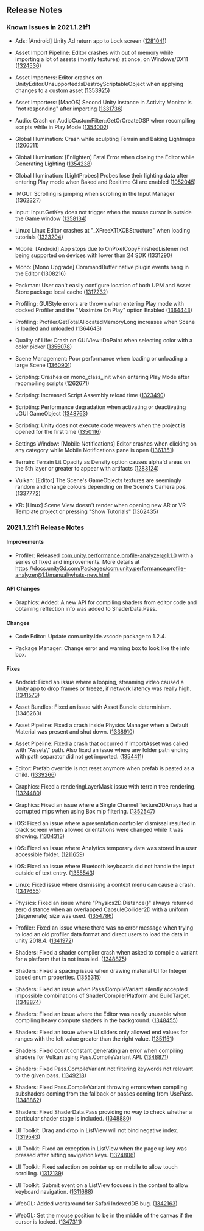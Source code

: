 ## Release Notes

### Known Issues in 2021.1.21f1

-   Ads: \[Android\] Unity Ad return app to Lock screen ([1281041](https://issuetracker.unity3d.com/issues/android-unity-ad-return-app-to-lock-screen))

-   Asset Import Pipeline: Editor crashes with out of memory while importing a lot of assets (mostly textures) at once, on Windows/DX11 ([1324536](https://issuetracker.unity3d.com/issues/editor-crashes-with-system-out-of-memory-error-when-importing-size-heavy-textures))

-   Asset Importers: Editor crashes on UnityEditor.Unsupported:IsDestroyScriptableObject when applying changes to a custom asset ([1353925](https://issuetracker.unity3d.com/issues/editor-crashes-on-unityeditor-dot-unsupported-isdestroyscriptableobject-when-applying-changes-to-a-custom-asset))

-   Asset Importers: \[MacOS\] Second Unity instance in Activity Monitor is \"not responding" after importing ([1331736](https://issuetracker.unity3d.com/issues/macos-second-unity-instance-in-activity-monitor-is-not-responding-after-importing))

-   Audio: Crash on AudioCustomFilter::GetOrCreateDSP when recompiling scripts while in Play Mode ([1354002](https://issuetracker.unity3d.com/issues/crash-on-audiocustomfilter-getorcreatedsp-when-recompiling-scripts-while-in-play-mode))

-   Global Illumination: Crash while sculpting Terrain and Baking Lightmaps ([1266511](https://issuetracker.unity3d.com/issues/crash-while-sculpting-terrain))

-   Global Illumination: \[Enlighten\] Fatal Error when closing the Editor while Generating Lighting ([1354238](https://issuetracker.unity3d.com/issues/fatal-error-when-closing-the-editor-while-generating-lighting))

-   Global Illumination: \[LightProbes\] Probes lose their lighting data after entering Play mode when Baked and Realtime GI are enabled ([1052045](https://issuetracker.unity3d.com/issues/light-probes-lose-their-lighting-data-after-entering-play-mode-when-baked-and-realtime-gi-are-enabled))

-   IMGUI: Scrolling is jumping when scrolling in the Input Manager ([1362327](https://issuetracker.unity3d.com/issues/scrolling-is-jumping-when-scrolling-in-the-input-manager))

-   Input: Input.GetKey does not trigger when the mouse cursor is outside the Game window ([1358134](https://issuetracker.unity3d.com/issues/input-dot-getkey-does-not-trigger-when-the-mouse-cursor-is-outside-the-game-window))

-   Linux: Linux Editor crashes at \"\_XFreeX11XCBStructure\" when loading tutorials ([1323204](https://issuetracker.unity3d.com/issues/linux-editor-crashes-at-xfreex11xcbstructure-when-loading-tutorials))

-   Mobile: \[Android\] App stops due to OnPixelCopyFinishedListener not being supported on devices with lower than 24 SDK ([1331290](https://issuetracker.unity3d.com/issues/app-stops-due-to-onpixelcopyfinishedlistener-not-being-supported-on-devices-with-lower-than-24-sdk))

-   Mono: \[Mono Upgrade\] CommandBuffer native plugin events hang in the Editor ([1308216](https://issuetracker.unity3d.com/issues/commandbuffer-native-plugin-events-hang-in-the-editor))

-   Packman: User can\'t easily configure location of both UPM and Asset Store package local cache ([1317232](https://issuetracker.unity3d.com/issues/user-cant-easily-configure-location-of-both-upm-and-asset-store-package-local-cache))

-   Profiling: GUIStyle errors are thrown when entering Play mode with docked Profiler and the \"Maximize On Play\" option Enabled ([1364443](https://issuetracker.unity3d.com/issues/guistyle-errors-are-thrown-when-entering-play-mode-with-docked-profiler-and-the-maximize-on-play-option-enabled))

-   Profiling: Profiler.GetTotalAllocatedMemoryLong increases when Scene is loaded and unloaded ([1364643](https://issuetracker.unity3d.com/issues/profiler-dot-gettotalallocatedmemorylong-increases-when-scene-is-loaded-and-unloaded))

-   Quality of Life: Crash on GUIView::DoPaint when selecting color with a color picker ([1355078](https://issuetracker.unity3d.com/issues/crash-on-guiview-dopaint-when-selecting-color-with-a-color-picker))

-   Scene Management: Poor performance when loading or unloading a large Scene ([1360901](https://issuetracker.unity3d.com/issues/poor-performance-when-loading-or-unloading-a-large-scene))

-   Scripting: Crashes on mono_class_init when entering Play Mode after recompiling scripts ([1262671](https://issuetracker.unity3d.com/issues/crashes-on-mono-class-init-when-entering-play-mode-after-recompiling-scripts))

-   Scripting: Increased Script Assembly reload time ([1323490](https://issuetracker.unity3d.com/issues/increased-reload-time))

-   Scripting: Performance degradation when activating or deactivating uGUI GameObject ([1348763](https://issuetracker.unity3d.com/issues/performance-degradation-when-activating-or-deactivating-ugui-gameobject))

-   Scripting: Unity does not execute code weavers when the project is opened for the first time ([1350116](https://issuetracker.unity3d.com/issues/unity-does-not-execute-code-weavers-when-its-opened-for-the-first-time))

-   Settings Window: \[Mobile Notifications\] Editor crashes when clicking on any category while Mobile Notifications pane is open ([1361351](https://issuetracker.unity3d.com/issues/mobile-notifications-editor-crashes-when-clicking-on-any-category-while-mobile-notifications-pane-is-open))

-   Terrain: Terrain Lit Opacity as Density option causes alpha\'d areas on the 5th layer or greater to appear with artifacts ([1283124](https://issuetracker.unity3d.com/issues/terrain-lit-opacity-as-density-option-causes-alphad-areas-on-the-5th-layer-or-greater-to-appear-with-artifacts))

-   Vulkan: \[Editor\] The Scene\'s GameObjects textures are seemingly random and change colours depending on the Scene\'s Camera pos. ([1337772](https://issuetracker.unity3d.com/issues/vulkan-editor-the-scenes-gameobjects-textures-are-seemingly-random-and-change-colours-depending-on-the-scenes-camera-pos))

-   XR: \[Linux\] Scene View doesn\'t render when opening new AR or VR Template project or pressing \"Show Tutorials\" ([1362435](https://issuetracker.unity3d.com/issues/xr-linux-scene-view-doesnt-render-when-opening-new-ar-or-vr-template-project-or-pressing-show-tutorials))

### 2021.1.21f1 Release Notes

#### Improvements

-   Profiler: Released com.unity.performance.profile-analyzer@1.1.0 with a series of fixed and improvements. More details at https://docs.unity3d.com/Packages/com.unity.performance.profile-analyzer@1.1/manual/whats-new.html

#### API Changes

-   Graphics: Added: A new API for compiling shaders from editor code and obtaining reflection info was added to ShaderData.Pass.

#### Changes

-   Code Editor: Update com.unity.ide.vscode package to 1.2.4.

-   Package Manager: Change error and warning box to look like the info box.

#### Fixes

-   Android: Fixed an issue where a looping, streaming video caused a Unity app to drop frames or freeze, if network latency was really high. ([1341573](https://issuetracker.unity3d.com/issues/android-streaming-a-video-can-cause-an-app-to-hang-slash-freeze-when-network-latency-is-high))

-   Asset Bundles: Fixed an issue with Asset Bundle determinism. (1346263)

-   Asset Pipeline: Fixed a crash inside Physics Manager when a Default Material was present and shut down. ([1338910](https://issuetracker.unity3d.com/issues/editor-importing-a-physicsmaterial-crashes-the-editor-inside-physicmaterial-reset))

-   Asset Pipeline: Fixed a crash that occurred if ImportAsset was called with \"Assets\\\" path. Also fixed an issue where any folder path ending with path separator did not get imported. ([1354411](https://issuetracker.unity3d.com/issues/double-slash-at-the-end-of-the-assets-folder-path-crashes-editor-when-invoked))

-   Editor: Prefab override is not reset anymore when prefab is pasted as a child. ([1339266](https://issuetracker.unity3d.com/issues/prefabs-overridden-properties-arent-transferred-when-copying-it-to-another-prefab))

-   Graphics: Fixed a renderingLayerMask issue with terrain tree rendering. ([1324480](https://issuetracker.unity3d.com/issues/hdrp-terrain-trees-are-stuck-on-light-layerdefault-even-when-rendering-layer-mask-is-set-to-a-different-layer))

-   Graphics: Fixed an issue where a Single Channel Texture2DArrays had a corrupted mips when using Box mip filtering. ([1352547](https://issuetracker.unity3d.com/issues/2d-texture-2d-array-preview-looks-corrupted-when-mip-map-filtering-is-set-to-box-at-different-mip-levels))

-   iOS: Fixed an issue where a presentation controller dismissal resulted in black screen when allowed orientations were changed while it was showing. ([1304313](https://issuetracker.unity3d.com/issues/ios-app-shows-a-black-screen-when-orientation-is-changed-during-uiviewcontroller-dismissal))

-   iOS: Fixed an issue where Analytics temporary data was stored in a user accessible folder. ([1211659](https://issuetracker.unity3d.com/issues/ios-service-related-files-and-folders-created-under-documents-folder-on-ios))

-   iOS: Fixed an issue where Bluetooth keyboards did not handle the input outside of text entry. ([1355543](https://issuetracker.unity3d.com/issues/ios-input-from-an-external-keyboard-is-not-handled-when-running-a-build))

-   Linux: Fixed issue where dismissing a context menu can cause a crash. ([1347655](https://issuetracker.unity3d.com/issues/linux-crash-on-disablesubmenu-when-double-clicking-to-close-a-context-menu))

-   Physics: Fixed an issue where \"Physics2D.Distance()\" always returned zero distance when an overlapped CapsuleCollider2D with a uniform (degenerate) size was used. ([1354786](https://issuetracker.unity3d.com/issues/physics2d-dot-distance-returns-zero-when-capsulecollider-has-a-size-of-0-dot-1-0-dot-1))

-   Profiler: Fixed an issue where there was no error message when trying to load an old profiler data format and direct users to load the data in unity 2018.4. ([1341972](https://issuetracker.unity3d.com/issues/profiler-loading-data-from-file-2018-dot-3-or-2018-dot-4-does-not-produce-correct-results))

-   Shaders: Fixed a shader compiler crash when asked to compile a variant for a platform that is not installed. ([1348875](https://issuetracker.unity3d.com/issues/pass-dot-compilevariant-crashes-the-shader-compiler-when-using-a-target-platform-that-is-not-installed))

-   Shaders: Fixed a spacing issue when drawing material UI for Integer based enum properties. ([1355315](https://issuetracker.unity3d.com/issues/extra-spacing-is-added-in-the-inspector-when-using-enum-for-integer-property))

-   Shaders: Fixed an issue when Pass.CompileVariant silently accepted impossible combinations of ShaderCompilerPlatform and BuildTarget. ([1348874](https://issuetracker.unity3d.com/issues/pass-dot-compilevariant-allows-impossible-combinations-of-parameters-like-metal-on-android))

-   Shaders: Fixed an issue where the Editor was nearly unusable when compiling heavy compute shaders in the background. ([1348455](https://issuetracker.unity3d.com/issues/unity-shader-compiler-task-process-have-high-cpu-usage-when-installing-hdrp-package))

-   Shaders: Fixed an issue where UI sliders only allowed end values for ranges with the left value greater than the right value. ([1351151](https://issuetracker.unity3d.com/issues/range-shader-property-slider-malfunctioning-when-value-goes-from-high-to-low))

-   Shaders: Fixed count constant generating an error when compiling shaders for Vulkan using Pass.CompileVariant API. ([1348871](https://issuetracker.unity3d.com/issues/pass-dot-compilevariant-complains-about-top-level-params-being-outside-of-cbuffer-when-compiling-for-vk-slash-android))

-   Shaders: Fixed Pass.CompileVariant not filtering keywords not relevant to the given pass. ([1349218](https://issuetracker.unity3d.com/issues/pass-dot-compilevariant-api-doesnt-filter-keywords-for-a-given-pass))

-   Shaders: Fixed Pass.CompileVariant throwing errors when compiling subshaders coming from the fallback or passes coming from UsePass. ([1348862](https://issuetracker.unity3d.com/issues/pass-dot-compilevariant-throws-errors-when-iterating-over-all-subshaders-and-passes-of-a-new-surface-shader))

-   Shaders: Fixed ShaderData.Pass providing no way to check whether a particular shader stage is included. ([1348880](https://issuetracker.unity3d.com/issues/no-api-to-check-whether-a-pass-has-a-given-shader-stage))

-   UI Toolkit: Drag and drop in ListView will not bind negative index. ([1319543](https://issuetracker.unity3d.com/issues/reorderable-listview-binds-negative-index-when-dragging-an-element-off-the-top-of-the-listview))

-   UI Toolkit: Fixed an exception in ListView when the page up key was pressed after hitting navigation keys. ([1324806](https://issuetracker.unity3d.com/issues/argumentoutofrangeexception-is-thrown-when-pressing-pageup-key-after-a-directional-key-is-pressed-and-using-uidocument))

-   UI Toolkit: Fixed selection on pointer up on mobile to allow touch scrolling. ([1312139](https://issuetracker.unity3d.com/issues/uitoolkit-listview-onselectionchange-conflicts-with-scrolling-on-touch-devices))

-   UI Toolkit: Submit event on a ListView focuses in the content to allow keyboard navigation. ([1311688](https://issuetracker.unity3d.com/issues/ui-toolkit-listview-isnt-being-selected-when-clicking-submit-key))

-   WebGL: Added workaround for Safari IndexedDB bug. ([1342163](https://issuetracker.unity3d.com/issues/webgl-macos-page-fails-to-load-on-safari-14-dot-1-1))

-   WebGL: Set the mouse position to be in the middle of the canvas if the cursor is locked. ([1347311](https://issuetracker.unity3d.com/issues/webgl-player-crashes-when-calling-inputsystem-dot-registerbindingcomposite-function-with-runtimeinitializeonloadmethod-attribute))

